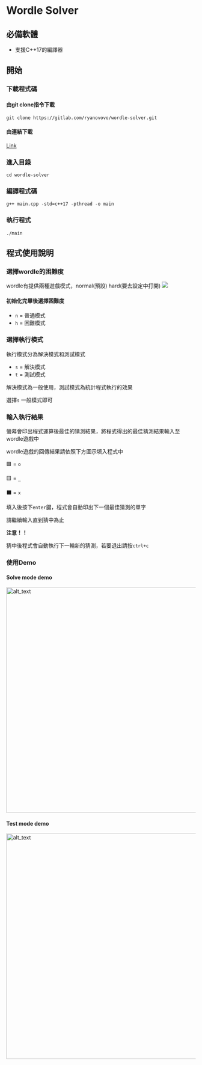 # Wordle Solver

## 必備軟體
* 支援C++17的編譯器

## 開始

### 下載程式碼

#### 由git clone指令下載
`git clone https://gitlab.com/ryanovovo/wordle-solver.git`

#### 由連結下載
[Link](https://gitlab.com/ryanovovo/wordle-solver/-/archive/master/wordle-solver-master.zip)

### 進入目錄
`cd wordle-solver`


### 編譯程式碼
```
g++ main.cpp -std=c++17 -pthread -o main
```

### 執行程式
`./main`


## 程式使用說明

### 選擇wordle的困難度
wordle有提供兩種遊戲模式，normal(預設) hard(要去設定中打開)
![](https://i.imgur.com/PljMVCf.png)

#### 初始化完畢後選擇困難度

* `n` = 普通模式
* `h` = 困難模式


### 選擇執行模式
執行模式分為解決模式和測試模式
* `s` = 解決模式
* `t` = 測試模式

解決模式為一般使用，測試模式為統計程式執行的效果

選擇`s` 一般模式即可

### 輸入執行結果
螢幕會印出程式運算後最佳的猜測結果，將程式得出的最佳猜測結果輸入至wordle遊戲中

wordle遊戲的回傳結果請依照下方圖示填入程式中

🟩 = `o`

🟨 = `_`

⬛ = `x`

填入後按下`enter`鍵，程式會自動印出下一個最佳猜測的單字

請繼續輸入直到猜中為止

**注意！！** 

猜中後程式會自動執行下一輪新的猜測，若要退出請按`ctrl+c`


### 使用Demo

#### Solve mode demo
<img alt="alt_text" width="600px" src="https://i.imgur.com/gsAvHpQ.gif" />

#### Test mode demo

<img alt="alt_text" width="600px" src="https://i.imgur.com/0KbrEN8.gif" />

